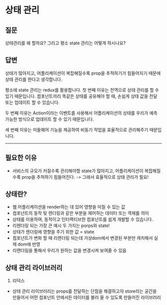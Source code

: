 # 상태 관리
## 질문
상태관리를 왜 할까요? 그리고 평소 state 관리는 어떻게 하시나요?

## 답변
상태가 많아지고, 어플리케이션이 복잡해질수록 prop을 추적하기가 힘들어지기 때문에 상태 관리를 한다고 생각합니다.

평소에 state 관리는 redux를 활용합니다.
첫 번째 이유는 전역으로 상태 관리를 할 수 있기 때문입니다.
컴포넌트끼리 똑같은 상태를 공유해야 할 때, 손쉽게 상태 값을 전달 또는 업데이트 할 수 있습니다.

두 번째 이유는 Action이라는 이벤트를 사용해서 어플리케이션의 상태를 우리가 예측 가능한 방식으로 업데이트 할 수 있기 때문입니다.

세 번째 이유는 미들웨어 기능을 제공하여 비동기 작업을 효율적으로 관리해주기 때문입니다.
* * *

## 필요한 이유
- 서비스의 규모가 커질수록 관리해야할 state가 많아지고, 어플리케이션이 복잡해질수록 prop을 추적하기 힘들어진다.
-> 그래서 효율적으로 상태 관리가 필요!

## 상태란?
- 웹 어플리케이션을 render하는 데 있어 영향을 미칠 수 있는 값
- 컴포넌트의 동작 및 렌더링과 같은 부분을 제어하는 데이터 또는 객체를 의미
- 상태를 이용하여, 동적이고 인터랙티브한 컴포넌트를 쉽게 개발할 수 있습니다.
- 리렌더링 되는 가장 큰 예시 두 가지는 porps와 state!
- 상태가 렌더링에 영향을 주기 위한 값 = state 
- 컴포넌트가 변화 할 때 리랜더링 되는데 가상dom에서 변경된 부분만 캐치해서 실제 dom에 반영
- 리랜더링을 통해서 우리가 원하는 값을 변경시켜 보여줄 수 있음

## 상태 관리 라이브러리
1. 리덕스
- 상태 관리 라이브러리는 props를 전달하는 단점을 해결하고자 store라는 공간을 만들어서 어떤 컴포넌트 안에서든 데이터를 불러 올 수 있도록 만들어진 라이브러리